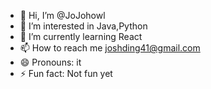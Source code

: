 - 👋 Hi, I’m @JoJohowl
- 👀 I’m interested in Java,Python
- 🌱 I’m currently learning React
- 📫 How to reach me joshding41@gmail.com
- 😄 Pronouns: it
- ⚡ Fun fact: Not fun yet

<!---
JoJohowl/JoJohowl is a ✨ special ✨ repository because its `README.md` (this file) appears on your GitHub profile.
You can click the Preview link to take a look at your changes.
--->

